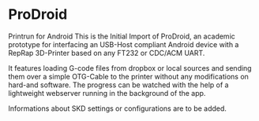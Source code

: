 ProDroid
========

Printrun for Android
This is the Initial Import of ProDroid, an academic prototype for interfacing an USB-Host compliant Android device 
with a RepRap 3D-Printer based on any FT232 or CDC/ACM UART.

It features loading G-code files from dropbox or local sources and sending them over a simple OTG-Cable to the printer 
without any modifications on hard-and software. 
The progress can be watched with the help of a lightweight webserver running in the background of the app.


Informations about SKD settings or configurations are to be added.
